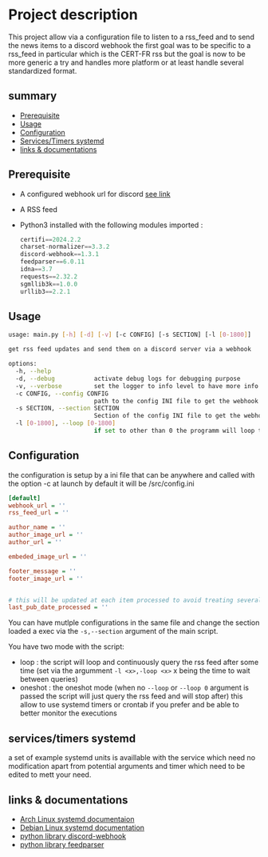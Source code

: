 # Project description

This project allow via a configuration file to listen to a rss_feed and to send the news items to a discord webhook
the first goal was to be specific to a rss_feed in particular which is the CERT-FR rss but the goal is now to be more generic a try and handles more platform or at least handle several standardized format.  


## summary

- [Prerequisite](#prerequisite)
- [Usage](#usage)
- [Configuration](#configuration)
- [Services/Timers systemd](#servicestimers-systemd)
- [links & documentations](#links--documentations)

## Prerequisite

- A configured webhook url for discord [see link](https://support.discord.com/hc/en-us/articles/228383668-Intro-to-Webhooks)
- A RSS feed
- Python3 installed with the following modules imported :

  ```python
  certifi==2024.2.2
  charset-normalizer==3.3.2
  discord-webhook==1.3.1
  feedparser==6.0.11
  idna==3.7
  requests==2.32.2
  sgmllib3k==1.0.0
  urllib3==2.2.1
  ```

## Usage

```bash
usage: main.py [-h] [-d] [-v] [-c CONFIG] [-s SECTION] [-l [0-1800]]

get rss feed updates and send them on a discord server via a webhook

options:
  -h, --help
  -d, --debug           activate debug logs for debugging purpose
  -v, --verbose         set the logger to info level to have more info on activity of the script
  -c CONFIG, --config CONFIG
                        path to the config INI file to get the webhook url and the rss feed url
  -s SECTION, --section SECTION
                        Section of the config INI file to get the webhook url and the rss feed url
  -l [0-1800], --loop [0-1800]
                        if set to other than 0 the programm will loop to continuously to read the feed every {X} seconds
```

## Configuration

the configuration is setup by a ini file that can be anywhere and called with the option -c at launch by default it will be /src/config.ini

```ini
[default]
webhook_url = '' 
rss_feed_url = ''

author_name = ''
author_image_url = ''
author_url = ''

embeded_image_url = ''

footer_message = ''
footer_image_url = ''


# this will be updated at each item processed to avoid treating several time the same item 
last_pub_date_processed = ''
```

You can have mutlple configurations in the same file and change the section loaded a exec via the `-s,--section` argument of the main script.

You have two mode with the script:

- loop : the script will loop and continuously query the rss feed after some time (set via the argumment `-l <x>,-loop <x>` x being the time to wait between queries)
- oneshot : the oneshot mode (when no `--loop` or `--loop 0` argument is passed the script will just query the rss feed and will stop after) this allow to use systemd timers or crontab if you prefer and be able to better monitor the executions  

## services/timers systemd

a set of example systemd units is availlable with the service which need no modification apart from potential arguments
and timer which need to be edited to mett your need.

## links & documentations

- [Arch Linux systemd documentaion](https://wiki.archlinux.org/index.php/Systemd)
- [Debian Linux systemd documentation](https://wiki.debian.org/systemd/Services)
- [python library discord-webhook](https://pypi.org/project/discord-webhook/)
- [python library feedparser](https://feedparser.readthedocs.io/en/latest/index.html)
